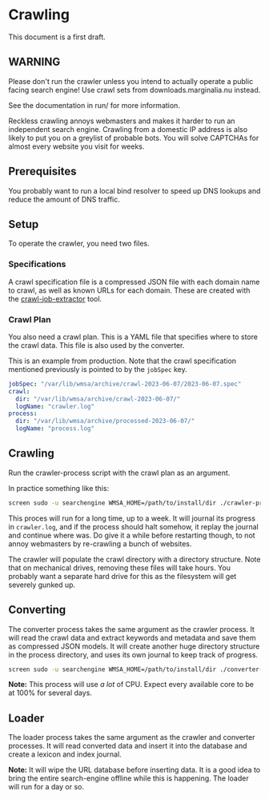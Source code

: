 # Crawling

This document is a first draft.

## WARNING
Please don't run the crawler unless you intend to actually operate a public
facing search engine!  Use crawl sets from downloads.marginalia.nu instead.

See the documentation in run/ for more information.

Reckless crawling annoys webmasters and makes it harder to run an independent search engine. 
Crawling from a domestic IP address is also likely to put you on a greylist
of probable bots.  You will solve CAPTCHAs for almost every website you visit
for weeks.

## Prerequisites

You probably want to run a local bind resolver to speed up DNS lookups and reduce the amount of
DNS traffic.

## Setup

To operate the crawler, you need two files.

### Specifications

A crawl specification file is a compressed JSON file with each domain name to crawl, as well as
known URLs for each domain.  These are created with the [crawl-job-extractor](../tools/crawl-job-extractor/)
tool.

### Crawl Plan

You also need a crawl plan. This is a YAML file that specifies where to store the crawl data. This
file is also used by the converter.

This is an example from production. Note that the crawl specification mentioned previously is pointed
to by the `jobSpec` key.

```yaml
jobSpec: "/var/lib/wmsa/archive/crawl-2023-06-07/2023-06-07.spec"
crawl:
  dir: "/var/lib/wmsa/archive/crawl-2023-06-07/"
  logName: "crawler.log"
process:
  dir: "/var/lib/wmsa/archive/processed-2023-06-07/"
  logName: "process.log"
```

## Crawling

Run the crawler-process script with the crawl plan as an argument.

In practice something like this:

```bash
screen sudo -u searchengine WMSA_HOME=/path/to/install/dir ./crawler-process crawl-plan.yaml
```

This proces will run for a long time, up to a week.  It will journal its progress in `crawler.log`,
and if the process should halt somehow, it replay the journal and continue where was.  Do give it a 
while before restarting though, to not annoy webmasters by re-crawling a bunch of websites.

The crawler will populate the crawl directory with a directory structure.  Note that on mechanical drives,
removing these files will take hours.  You probably want a separate hard drive for this as the filesystem
will get severely gunked up. 

## Converting

The converter process takes the same argument as the crawler process.  It will read the crawl data
and extract keywords and metadata and save them as compressed JSON models.  It will create another huge
directory structure in the process directory, and uses its own journal to keep track of progress.

```bash
screen sudo -u searchengine WMSA_HOME=/path/to/install/dir ./converter-process crawl-plan.yaml
```

**Note:** This process will use *a lot* of CPU.  Expect every available core to be at 100% for several days.

## Loader

The loader process takes the same argument as the crawler and converter processes.  It will read converted
data and insert it into the database and create a lexicon and index journal.

**Note:** It will wipe the URL database before inserting data.  It is a good idea to 
bring the entire search-engine offline while this is happening.  The loader will run
for a day or so. 